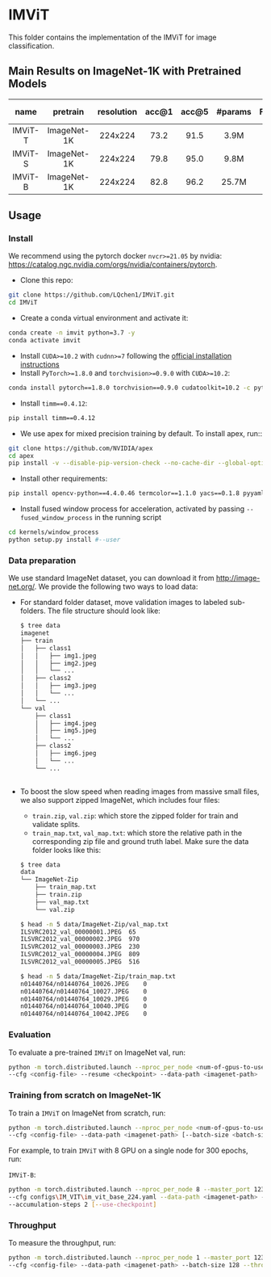 # IMViT

This folder contains the implementation of the IMViT for image classification.

## Main Results on ImageNet-1K with Pretrained Models

| name | pretrain | resolution |acc@1 | acc@5 | #params | FLOPs | Throughput | 1K model |
| :---: | :---: | :---: | :---: | :---: | :---: | :---: | :---: |:---: |
| IMViT-T | ImageNet-1K | 224x224 | 73.2 | 91.5 | 3.9M | 0.7G | 1680 | [github](https://github.com/LQchen1/IMViT/releases/download/v1.0.0/IMViT-tiny.pth) |
| IMViT-S | ImageNet-1K | 224x224 | 79.8 | 95.0 | 9.8M | 1.8G | 1469 | [github](https://github.com/LQchen1/IMViT/releases/download/v1.0.0/IMViT-small.pth) |
| IMViT-B | ImageNet-1K | 224x224 | 82.8 | 96.2 | 25.7M | 4.9G | 1177  | [github](https://github.com/LQchen1/IMViT/releases/download/v1.0.0/IMViT-base.pth) |

## Usage

### Install

We recommend using the pytorch docker `nvcr>=21.05` by
nvidia: https://catalog.ngc.nvidia.com/orgs/nvidia/containers/pytorch.

- Clone this repo:

```bash
git clone https://github.com/LQchen1/IMViT.git
cd IMViT
```

- Create a conda virtual environment and activate it:

```bash
conda create -n imvit python=3.7 -y
conda activate imvit
```

- Install `CUDA>=10.2` with `cudnn>=7` following
  the [official installation instructions](https://docs.nvidia.com/cuda/cuda-installation-guide-linux/index.html)
- Install `PyTorch>=1.8.0` and `torchvision>=0.9.0` with `CUDA>=10.2`:

```bash
conda install pytorch==1.8.0 torchvision==0.9.0 cudatoolkit=10.2 -c pytorch
```

- Install `timm==0.4.12`:

```bash
pip install timm==0.4.12
```
- We use apex for mixed precision training by default. To install apex, run::

```bash
git clone https://github.com/NVIDIA/apex
cd apex
pip install -v --disable-pip-version-check --no-cache-dir --global-option="--cpp_ext" --global-option="--cuda_ext" ./
```
- Install other requirements:

```bash
pip install opencv-python==4.4.0.46 termcolor==1.1.0 yacs==0.1.8 pyyaml scipy
```

- Install fused window process for acceleration, activated by passing `--fused_window_process` in the running script
```bash
cd kernels/window_process
python setup.py install #--user
```

### Data preparation

We use standard ImageNet dataset, you can download it from http://image-net.org/. We provide the following two ways to
load data:

- For standard folder dataset, move validation images to labeled sub-folders. The file structure should look like:
  ```bash
  $ tree data
  imagenet
  ├── train
  │   ├── class1
  │   │   ├── img1.jpeg
  │   │   ├── img2.jpeg
  │   │   └── ...
  │   ├── class2
  │   │   ├── img3.jpeg
  │   │   └── ...
  │   └── ...
  └── val
      ├── class1
      │   ├── img4.jpeg
      │   ├── img5.jpeg
      │   └── ...
      ├── class2
      │   ├── img6.jpeg
      │   └── ...
      └── ...
 
  ```
- To boost the slow speed when reading images from massive small files, we also support zipped ImageNet, which includes
  four files:
    - `train.zip`, `val.zip`: which store the zipped folder for train and validate splits.
    - `train_map.txt`, `val_map.txt`: which store the relative path in the corresponding zip file and ground truth
      label. Make sure the data folder looks like this:

  ```bash
  $ tree data
  data
  └── ImageNet-Zip
      ├── train_map.txt
      ├── train.zip
      ├── val_map.txt
      └── val.zip
  
  $ head -n 5 data/ImageNet-Zip/val_map.txt
  ILSVRC2012_val_00000001.JPEG	65
  ILSVRC2012_val_00000002.JPEG	970
  ILSVRC2012_val_00000003.JPEG	230
  ILSVRC2012_val_00000004.JPEG	809
  ILSVRC2012_val_00000005.JPEG	516
  
  $ head -n 5 data/ImageNet-Zip/train_map.txt
  n01440764/n01440764_10026.JPEG	0
  n01440764/n01440764_10027.JPEG	0
  n01440764/n01440764_10029.JPEG	0
  n01440764/n01440764_10040.JPEG	0
  n01440764/n01440764_10042.JPEG	0
  ```


### Evaluation

To evaluate a pre-trained `IMViT` on ImageNet val, run:

```bash
python -m torch.distributed.launch --nproc_per_node <num-of-gpus-to-use> --master_port 12345 main.py --eval \
--cfg <config-file> --resume <checkpoint> --data-path <imagenet-path> 
```

### Training from scratch on ImageNet-1K

To train a `IMViT` on ImageNet from scratch, run:

```bash
python -m torch.distributed.launch --nproc_per_node <num-of-gpus-to-use> --master_port 12345  main.py \ 
--cfg <config-file> --data-path <imagenet-path> [--batch-size <batch-size-per-gpu> --output <output-directory> --tag <job-tag>]
```


For example, to train `IMViT` with 8 GPU on a single node for 300 epochs, run:

`IMViT-B`:

```bash
python -m torch.distributed.launch --nproc_per_node 8 --master_port 12345  main.py \
--cfg configs\IM_VIT\im_vit_base_224.yaml --data-path <imagenet-path> --batch-size 256 \
--accumulation-steps 2 [--use-checkpoint]
```

### Throughput

To measure the throughput, run:

```bash
python -m torch.distributed.launch --nproc_per_node 1 --master_port 12345  main.py \
--cfg <config-file> --data-path <imagenet-path> --batch-size 128 --throughput --disable_amp
```
